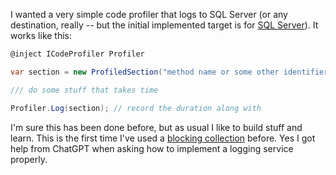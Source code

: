 I wanted a very simple code profiler that logs to SQL Server (or any destination, really -- but the initial implemented target is for [SQL Server](https://github.com/adamfoneil/CodeProfiler/blob/master/CodeProfiler.SqlServer/SqlServerCodeProfiler.cs)). It works like this:

```csharp
@inject ICodeProfiler Profiler

var section = new ProfiledSection("method name or some other identifier");

/// do some stuff that takes time

Profiler.Log(section); // record the duration along with 
```
I'm sure this has been done before, but as usual I like to build stuff and learn. This is the first time I've used a [blocking collection](https://github.com/adamfoneil/CodeProfiler/blob/master/CodeProfiler.SqlServer/SqlServerCodeProfiler.cs#L15) before. Yes I got help from ChatGPT when asking how to implement a logging service properly.
